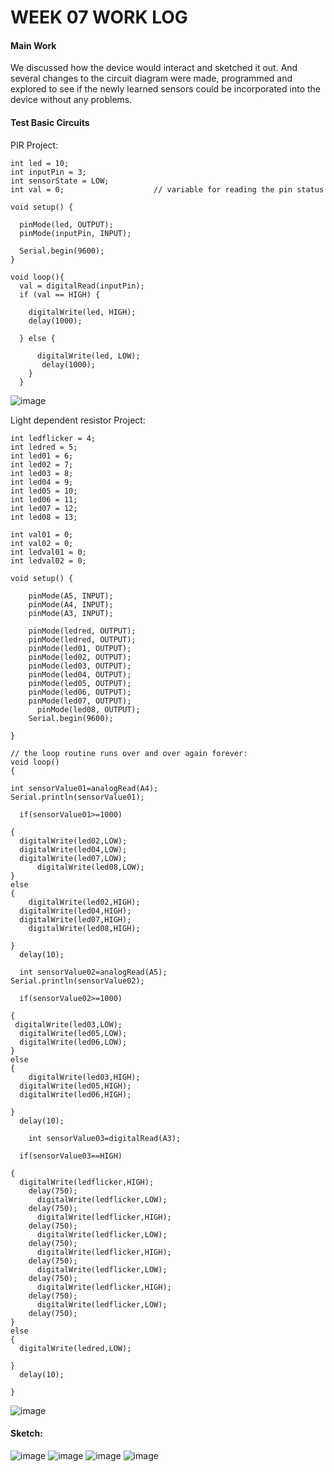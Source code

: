 # WEEK 07 WORK LOG

#### Main Work

We discussed how the device would interact and sketched it out. And several changes to the circuit diagram were made, programmed and explored to see if the newly learned sensors could be incorporated into the device without any problems.



#### Test Basic Circuits

PIR Project:



```
int led = 10;
int inputPin = 3;             
int sensorState = LOW;           
int val = 0;                    // variable for reading the pin status
 
void setup() {
 
  pinMode(led, OUTPUT); 
  pinMode(inputPin, INPUT);     
 
  Serial.begin(9600);
}
 
void loop(){
  val = digitalRead(inputPin);  
  if (val == HIGH) {           
    
    digitalWrite(led, HIGH);  
    delay(1000);

  } else {

      digitalWrite(led, LOW);  
       delay(1000);
    }
  }
```

![image](https://github.com/mylin04202/img/blob/main/pir.jpg)

Light dependent resistor Project:


```
int ledflicker = 4;  
int ledred = 5;   
int led01 = 6;  
int led02 = 7;  
int led03 = 8;  
int led04 = 9;  
int led05 = 10;  
int led06 = 11;  
int led07 = 12;
int led08 = 13;  

int val01 = 0;
int val02 = 0;
int ledval01 = 0;
int ledval02 = 0;

void setup() {
  
    pinMode(A5, INPUT);
    pinMode(A4, INPUT);
    pinMode(A3, INPUT);
   
    pinMode(ledred, OUTPUT);
    pinMode(ledred, OUTPUT);
    pinMode(led01, OUTPUT);
    pinMode(led02, OUTPUT);
    pinMode(led03, OUTPUT);
    pinMode(led04, OUTPUT);
    pinMode(led05, OUTPUT);
    pinMode(led06, OUTPUT);
    pinMode(led07, OUTPUT);
      pinMode(led08, OUTPUT);
    Serial.begin(9600);

}

// the loop routine runs over and over again forever:
void loop()
{
  
int sensorValue01=analogRead(A4);
Serial.println(sensorValue01);

  if(sensorValue01>=1000)

{
  digitalWrite(led02,LOW);
  digitalWrite(led04,LOW);
  digitalWrite(led07,LOW);
      digitalWrite(led08,LOW);
}
else
{
    digitalWrite(led02,HIGH);
  digitalWrite(led04,HIGH);
  digitalWrite(led07,HIGH);
    digitalWrite(led08,HIGH);

}
  delay(10); 
  
  int sensorValue02=analogRead(A5);
Serial.println(sensorValue02);

  if(sensorValue02>=1000)

{
 digitalWrite(led03,LOW);
  digitalWrite(led05,LOW);
  digitalWrite(led06,LOW);
}
else
{
    digitalWrite(led03,HIGH);
  digitalWrite(led05,HIGH);
  digitalWrite(led06,HIGH);
 
}
  delay(10);
  
    int sensorValue03=digitalRead(A3);

  if(sensorValue03==HIGH)

{
  digitalWrite(ledflicker,HIGH);
    delay(750);
      digitalWrite(ledflicker,LOW);
    delay(750);
      digitalWrite(ledflicker,HIGH);
    delay(750);
      digitalWrite(ledflicker,LOW);
    delay(750);
      digitalWrite(ledflicker,HIGH);
    delay(750);
      digitalWrite(ledflicker,LOW);
    delay(750);
      digitalWrite(ledflicker,HIGH);
    delay(750);
      digitalWrite(ledflicker,LOW);
    delay(750);
}
else
{
  digitalWrite(ledred,LOW);

}
  delay(10);  
  
}

```

![image](https://github.com/mylin04202/img/blob/main/ldr.jpg)

#### Sketch:

![image](https://github.com/mylin04202/img/blob/main/IMG_4329.PNG)
![image](https://github.com/mylin04202/img/blob/main/IMG_4328.PNG)
![image](https://github.com/mylin04202/img/blob/main/IMG_4327.PNG)
![image](https://github.com/mylin04202/img/blob/main/IMG_4326.PNG)
